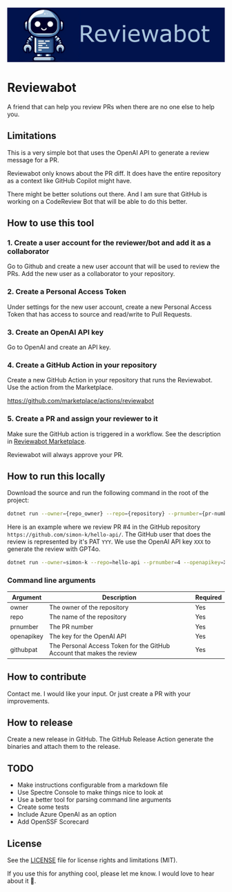 ![Banner](docs/images/banner-with-text.png)

# Reviewabot
A friend that can help you review PRs when there are no one else to help you.

## Limitations
This is a very simple bot that uses the OpenAI API to generate a review message for a PR. 

Reviewabot only knows about the PR diff. It does have the entire repository as a context like GitHub Copilot might have. 

There might be better solutions out there. And I am sure that GitHub is working on a CodeReview Bot that will be able to do this better.

## How to use this tool
### 1. Create a user account for the reviewer/bot and add it as a collaborator
Go to Github and create a new user account that will be used to review the PRs. Add the new user as a collaborator to your repository.

### 2. Create a Personal Access Token
Under settings for the new user account, create a new Personal Access Token that has access to source and read/write to Pull Requests.

### 3. Create an OpenAI API key
Go to OpenAI and create an API key.

### 4. Create a GitHub Action in your repository
Create a new GitHub Action in your repository that runs the Reviewabot. Use the action from the Marketplace.

https://github.com/marketplace/actions/reviewabot

### 5. Create a PR and assign your reviewer to it
Make sure the GitHub action is triggered in a workflow. See the description in [Reviewabot Marketplace](https://github.com/marketplace/actions/reviewabot).

Reviewabot will always approve your PR.


## How to run this locally
Download the source and run the following command in the root of the project:

```bash
dotnet run --owner={repo_owner} --repo={repository} --prnumber={pr-number} --openapikey={apenai-api-key} --githubpat={github-pat}
```

Here is an example where we review PR #4 in the GitHub repository `https://github.com/simon-k/hello-api/`.
The GitHub user that does the review is represented by it's PAT `YYY`. We use the OpenAI API key `XXX` to generate the review with GPT4o. 

```bash
dotnet run --owner=simon-k --repo=hello-api --prnumber=4 --openapikey=XXX --githubpat=YYY
```

### Command line arguments
| Argument | Description                                                            | Required |
| --- |------------------------------------------------------------------------| --- |
| owner | The owner of the repository                                            | Yes |
| repo | The name of the repository                                             | Yes |
| prnumber | The PR number                                                 | Yes |
| openapikey | The key for the OpenAI API                                             | Yes |
| githubpat | The Personal Access Token for the GitHub Account that makes the review | Yes |

## How to contribute
Contact me. I would like your input. Or just create a PR with your improvements.

## How to release
Create a new release in GitHub. The GitHub Release Action generate the binaries and attach them to the release.

## TODO
* Make instructions configurable from a markdown file
* Use Spectre Console to make things nice to look at
* Use a better tool for parsing command line arguments
* Create some tests
* Include Azure OpenAI as an option
* Add OpenSSF Scorecard

## License
See the [LICENSE](LICENSE) file for license rights and limitations (MIT).

If you use this for anything cool, please let me know. I would love to hear about it 🫶.
